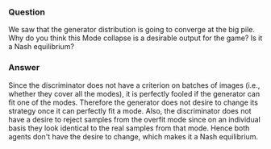 ### Question
We saw that the generator distribution is going to converge at the big pile. Why do you think this Mode collapse is a desirable output for the game? Is it a Nash equilibrium?

### Answer
Since the discriminator does not have a criterion on batches of images (i.e., whether they cover all the modes), it is perfectly fooled if the generator can fit one of the modes. Therefore the generator does not desire to change its strategy once it can perfectly fit a mode. Also, the discriminator does not have a desire to reject samples from the overfit mode since on an individual basis they look identical to the real samples from that mode. Hence both agents don't have the desire to change, which makes it a Nash equilibrium.

